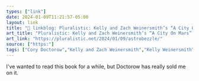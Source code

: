 ```yaml
---
types: ["link"]
date: 2024-01-09T11:21:57-05:00
layout: link
title: "🔗 linkblog: Pluralistic: Kelly and Zach Weinersmith’s “A City On Mars” (09 Jan 2024) – Pluralistic: Daily links from Cory Doctorow'"
art_title: "Pluralistic: Kelly and Zach Weinersmith’s “A City On Mars” (09 Jan 2024) – Pluralistic: Daily links from Cory Doctorow"
art_link: "https://pluralistic.net/2024/01/09/astrobezzle/"
source: ["https:"]
tags: ["Cory Doctorow","Kelly and Zach Weinersmith","Kelly Weinersmith","Zach Weinersmith","AI","A City on Mars","space exploration"]
---
```

I've wanted to read this book for a while, but Doctorow has really sold me on it.
